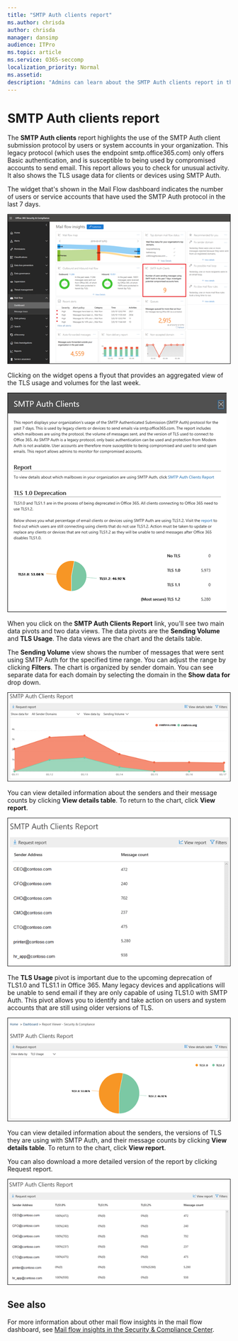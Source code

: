 ```yaml
---
title: "SMTP Auth clients report"
ms.author: chrisda
author: chrisda
manager: dansimp
audience: ITPro
ms.topic: article
ms.service: O365-seccomp
localization_priority: Normal
ms.assetid: 
description: "Admins can learn about the SMTP Auth clients report in the mail flow dashboard in the Security & Compliance Center."
---
```


# SMTP Auth clients report

The **SMTP Auth clients** report highlights the use of the SMTP Auth client submission protocol by users or system accounts in your organization. This legacy protocol (which uses the endpoint smtp.office365.com) only offers Basic authentication, and is susceptible to being used by compromised accounts to send email.  This report allows you to check for unusual activity. It also shows the TLS usage data for clients or devices using SMTP Auth.

The widget that's shown in the Mail Flow dashboard indicates the number of users or service accounts that have used the SMTP Auth protocol in the last 7 days.

![The SMTP Auth clients report in the mail flow dashboard in the Security & Compliance Center](../media/smtp-auth-clients-report-selected.png)

Clicking on the widget opens a flyout that provides an aggregated view of the TLS usage and volumes for the last week.

![The flyout in the SMTP Auth clients report](../media/smtp-auth-clients-flyout.png)

When you click on the **SMTP Auth Clients Report** link, you'll see two main data pivots and two data views. The data pivots are the **Sending Volume** and **TLS Usage**. The data views are the chart and the details table.

The **Sending Volume** view shows the number of messages that were sent using SMTP Auth for the specified time range. You can adjust the range by clicking **Filters**. The chart is organized by sender domain. You can see separate data for each domain by selecting the domain in the **Show data for** drop down.

![Sending Volume in the SMTP Auth Clients Report](../media/smtp-auth-clients-report-sending-volume.png)

You can view detailed information about the senders and their message counts by clicking **View details table**. To return to the chart, click **View report**.

![Details table for Sending Volume in the SMTP Auth Clients Report](../media/smtp-auth-clients-report-details-sending-volume.png)

The **TLS Usage** pivot is important due to the upcoming deprecation of TLS1.0 and TLS1.1 in Office 365. Many legacy devices and applications will be unable to send email if they are only capable of using TLS1.0 with SMTP Auth. This pivot allows you to identify and take action on users and system accounts that are still using older versions of TLS.

![TLS Usage in the SMTP Auth Clients Report](../media/smtp-auth-clients-report-tls-usage.png)

You can view detailed information about the senders, the versions of TLS they are using with SMTP Auth, and their message counts by clicking **View details table**. To return to the chart, click **View report**.

You can also download a more detailed version of the report by clicking Request report.

![Details table for TLS Usage in the SMTP Auth Clients Report](../media/smtp-auth-clients-report-details-tls-usage.png)

## See also

For more information about other mail flow insights in the mail flow dashboard, see [Mail flow insights in the Security & Compliance Center](mail-flow-insights-v2.md).

